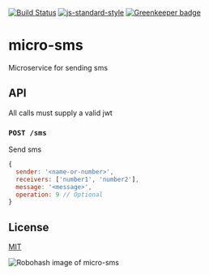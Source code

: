 [![Build Status](https://travis-ci.org/telemark/mmicro-sms.svg?branch=master)](https://travis-ci.org/telemark/micro-sms)
[![js-standard-style](https://img.shields.io/badge/code%20style-standard-brightgreen.svg?style=flat)](https://github.com/feross/standard)
[![Greenkeeper badge](https://badges.greenkeeper.io/telemark/micro-sms.svg)](https://greenkeeper.io/)

# micro-sms

Microservice for sending sms

## API

All calls must supply a valid jwt

### ```POST /sms```

Send sms

```JavaScript
{
  sender: '<name-or-number>',
  receivers: ['number1', 'number2'],
  message: '<message>',
  operation: 9 // Optional
}
```

## License

[MIT](LICENSE)

![Robohash image of micro-sms](https://robots.kebabstudios.party/micro-sms.png "Robohash image of micro-sms")